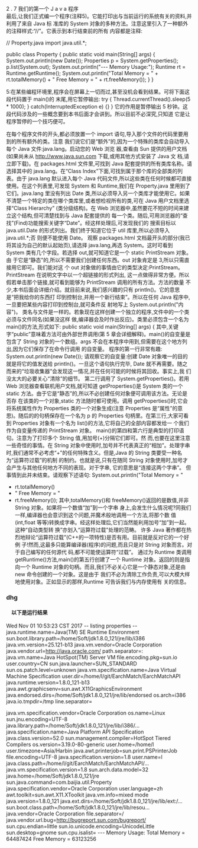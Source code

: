 2 . 7   我们的第一个 J a v a 程序  
最后,让我们正式编一个程序(注释5)。它能打印出与当前运行的系统有关的资料,并利用了来自 Java 标
准库的 System 对象的多种方法。注意这里引入了一种额外的注释样式:“//”。它表示到本行结束前的所有
内容都是注释: 
 
// Property.java 
import java.util.*; 
 
public class Property { 
  public static void main(String[] args) { 
    System.out.println(new Date()); 
    Properties p = System.getProperties(); 
p.list(System.out); 
    System.out.println("--- Memory Usage:"); 
    Runtime rt = Runtime.getRuntime(); 
    System.out.println("Total Memory = " 
                       + rt.totalMemory() 
                       + " Free Memory = " 
                       + rt.freeMemory()); 
  } 
} 
 
5:在某些编程环境里,程序会在屏幕上一切而过,甚至没机会看到结果。可将下面这段代码置于 main()的
末尾,用它暂停输出: 
try { 
Thread.currentThread().sleep(5 * 1000); 
} catch(InterruptedException e) {} 
} 
它的作用是暂停输出 5 秒钟。这段代码涉及的一些概念要到本书后面才会讲到。所以目前不必深究,只知道
它是让程序暂停的一个技巧便可。 
 
 
在每个程序文件的开头,都必须放置一个 import 语句,导入那个文件的代码里要用到的所有额外的类。注意
我们说它们是“额外”的,因为一个特殊的类库会自动导入每个 Java 文件:java.lang。启动您的 Web 浏览
器,查看由 Sun 提供的用户文档(如果尚未从 http://www.java.sun.com 下载,或用其他方式安装了 Java 文
档,请立即下载)。在 packages.html 文件里,可找到 Java 配套提供的所有类库名称。请选择其中的
java.lang。在“Class Index”下面,可找到属于那个库的全部类的列表。由于 java.lang 默认进入每个
Java 代码文件,所以这些类在任何时候都可直接使用。在这个列表里,可发现 System 和 Runtime,我们在
Property.java 里用到了它们。java.lang 里没有列出 Date 类,所以必须导入另一个类库才能使用它。如果
不清楚一个特定的类在哪个类库里,或者想检视所有的类,可在 Java 用户文档里选择“Class Hierarchy”
(类分级结构)。在 Web 浏览器中,虽然要花不短的时间来建立这个结构,但可清楚找到与 Java 配套提供的
每一个类。随后,可用浏览器的“查找”(Find)功能搜索关键字“Date”。经这样处理后,可发现我们的
搜索目标以 java.util.Date 的形式列出。我们终于知道它位于 util 库里,所以必须导入 java.util.*;否
则便不能使用 Date。 
观察 packages.html 文档最开头的部分(我已将其设为自己的默认起始页),请选择 java.lang,再选
System。这时可看到 System 类有几个字段。若选择 out,就可知道它是一个 static PrintStream 对象。由
于它是“静态”的,所以不需要我们创建任何东西。out 对象肯定是 3,所以只需直接用它即可。我们能对这
个 out 对象做的事情由它的类型决定:PrintStream。PrintStream 在说明文字中以一个超链接的形式列出,
这一点做得非常方便。所以假若单击那个链接,就可看到能够为 PrintStream 调用的所有方法。方法的数量
不少,本书后面会详细介绍。就目前来说,我们感兴趣的只有 println()。它的意思是“把我给你的东西打
印到控制台,并用一个新行结束”。所以在任何 Java 程序中,一旦要把某些内容打印到控制台,就可条件反
射地写上 System.out.println("内容")。 
类名与文件是一样的。若象现在这样创建一个独立的程序,文件中的一个类必须与文件同名(如果没这样
做,编译器会及时作出反应)。类里必须包含一个名为 main()的方法,形式如下: 
public static void main(String[] args) { 
其中,关键字“public”意味着方法可由外部世界调用(第 5 章会详细解释)。main()的自变量是包含了
String 对象的一个数组。args 不会在本程序中用到,但需要在这个地方列出,因为它们保存了在命令行调用
的自变量。 
程序的第一行非常有趣: 
System.out.println(new Date()); 
请观察它的自变量:创建 Date 对象唯一的目的就是将它的值发送给 println()。一旦这个语句执行完毕,
Date 就不再需要。随之而来的“垃圾收集器”会发现这一情况,并在任何可能的时候将其回收。事实上,我
们没太大的必要关心“清除”的细节。 
第二行调用了 System.getProperties()。若用 Web 浏览器查看联机用户文档,就可知道 getProperties()是
System 类的一个 static 方法。由于它是“静态”的,所以不必创建任何对象便可调用该方法。无论是否存
在该类的一个对象,static 方法随时都可使用。调用 getProperties()时,它会将系统属性作为 Properties
类的一个对象生成(注意 Properties 是“属性”的意思)。随后的的句柄保存在一个名为 p 的 Properties
句柄里。在第三行,大家可看到 Properties 对象有一个名为 list()的方法,它将自己的全部内容都发给一
个我们作为自变量传递的 PrintStream 对象。 
main()的第四和第六行是典型的打印语句。注意为了打印多个 String 值,用加号(+)分隔它们即可。然
而,也要在这里注意一些奇怪的事情。在 String 对象中使用时,加号并不代表真正的“相加”。处理字串
时,我们通常不必考虑“+”的任何特殊含义。但是,Java 的 String 类要受一种名为“运算符过载”的机制
的制约。也就是说,只有在随同 String 对象使用时,加号才会产生与其他任何地方不同的表现。对于字串,
它的意思是“连接这两个字串”。 
但事情到此并未结束。请观察下述语句: 
System.out.println("Total Memory = " 
+ rt.totalMemory() 
+ " Free Memory = " 
+ rt.freeMemory()); 
其中,totalMemory()和 freeMemory()返回的是数值,并非 String 对象。如果将一个数值“加”到一个字串
身上,会发生什么情况呢?同我们一样,编译器也会意识到这个问题,并魔术般地调用一个方法,将那个数
值(int,float 等等)转换成字串。经这样处理后,它们当然能利用加号“加”到一起。这种“自动类型转
换”亦划入“运算符过载”处理的范畴。 
许多 Java 著作都在热烈地辩论“运算符过载”(C++的一项特性)是否有用。目前就是反对它的一个好例
子!然而,这最多只能算编译器(程序)的问题,而且只是对 String 对象而言。对于自己编写的任何源代
码,都不可能使运算符“过载”。 
通过为 Runtime 类调用 getRuntime()方法,main()的第五行创建了一个 Runtime 对象。返回的则是指向一个
Runtime 对象的句柄。而且,我们不必关心它是一个静态对象,还是由 new 命令创建的一个对象。这是由于
我们不必为清除工作负责,可以大模大样地使用对象。正如显示的那样,Runtime 可告诉我们与内存使用有
关的信息。 

### dhg

#### 　以下是运行结果　
Wed Nov 01 10:53:23 CST 2017
-- listing properties --
java.runtime.name=Java(TM) SE Runtime Environment
sun.boot.library.path=/home/Soft/jdk1.8.0_121/jre/lib/i386
java.vm.version=25.121-b13
java.vm.vendor=Oracle Corporation
java.vendor.url=http://java.oracle.com/
path.separator=:
java.vm.name=Java HotSpot(TM) Server VM
file.encoding.pkg=sun.io
user.country=CN
sun.java.launcher=SUN_STANDARD
sun.os.patch.level=unknown
java.vm.specification.name=Java Virtual Machine Specification
user.dir=/home/l/git/EarchMatch/EarchMatchAPI
java.runtime.version=1.8.0_121-b13
java.awt.graphicsenv=sun.awt.X11GraphicsEnvironment
java.endorsed.dirs=/home/Soft/jdk1.8.0_121/jre/lib/endorsed
os.arch=i386
java.io.tmpdir=/tmp
line.separator=

java.vm.specification.vendor=Oracle Corporation
os.name=Linux
sun.jnu.encoding=UTF-8
java.library.path=/home/Soft/jdk1.8.0_121/jre/lib/i386/...
java.specification.name=Java Platform API Specification
java.class.version=52.0
sun.management.compiler=HotSpot Tiered Compilers
os.version=3.19.0-80-generic
user.home=/home/l
user.timezone=Asia/Harbin
java.awt.printerjob=sun.print.PSPrinterJob
file.encoding=UTF-8
java.specification.version=1.8
user.name=l
java.class.path=/home/l/git/EarchMatch/EarchMatchAPI/...
java.vm.specification.version=1.8
sun.arch.data.model=32
java.home=/home/Soft/jdk1.8.0_121/jre
sun.java.command=com.baijia.util.Property
java.specification.vendor=Oracle Corporation
user.language=zh
awt.toolkit=sun.awt.X11.XToolkit
java.vm.info=mixed mode
java.version=1.8.0_121
java.ext.dirs=/home/Soft/jdk1.8.0_121/jre/lib/ext:/...
sun.boot.class.path=/home/Soft/jdk1.8.0_121/jre/lib/resou...
java.vendor=Oracle Corporation
file.separator=/
java.vendor.url.bug=http://bugreport.sun.com/bugreport/
sun.cpu.endian=little
sun.io.unicode.encoding=UnicodeLittle
sun.desktop=gnome
sun.cpu.isalist=
--- Memory Usage:
Total Memory = 64487424 Free Memory = 63123256
